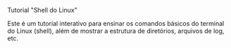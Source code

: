 Tutorial "Shell do Linux"

Este é um tutorial interativo para ensinar os comandos básicos do terminal do Linux (shell), além de mostrar a estrutura de diretórios, arquivos de log, etc.
